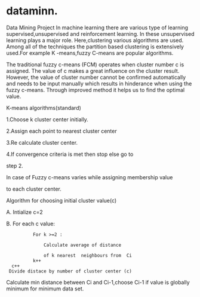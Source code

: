 # dataminn.
Data Mining Project
In machine learning there are various type of learning supervised,unsupervised and reinforcement learning.
In these unsupervised learning plays a major role. Here,clustering various algorithms  are used.
Among all of the techniques the partition based clustering is extensively used.For example K -means,fuzzy C-means  are popular algorithms.


The traditional fuzzy c-means (FCM) operates when cluster number c is assigned. 
The value of c makes a great influence on the cluster result. However, the value of cluster number cannot be confirmed automatically and needs to be input manually which results in hinderance when using the fuzzy c-means.
Through improved method it helps us to find the optimal value.


K-means algorithms(standard)

1.Choose k cluster center initially.

2.Assign each point to nearest cluster center

3.Re calculate cluster center.

4.If convergence criteria is met then stop else go to 

   step 2.

In case of Fuzzy c-means varies while assigning membership value

to each cluster center.

Algorithm for choosing initial cluster value(c)

A.	Intialize c=2

B.	For each c value:

              For k >=2 :
                  
                  Calculate average of distance 
                  
                  of k nearest  neighbours from  Ci 
              k++
      c++       
     Divide distace by number of cluster center (c)
Calculate min distance between Ci and Ci-1,choose 
  Ci-1 if value is globally minimum for minimum data set.



